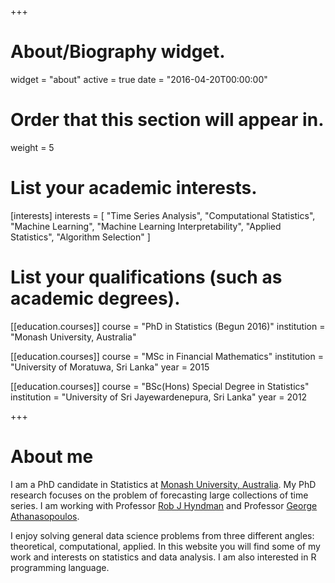 +++
# About/Biography widget.
widget = "about"
active = true
date = "2016-04-20T00:00:00"

# Order that this section will appear in.
weight = 5

# List your academic interests.
[interests]
  interests = [
    "Time Series Analysis",
    "Computational Statistics",
    "Machine Learning",
    "Machine Learning Interpretability",
    "Applied Statistics",
    "Algorithm Selection"
  ]
  
# List your qualifications (such as academic degrees).
[[education.courses]]
  course = "PhD in Statistics (Begun 2016)"
  institution = "Monash University, Australia"

[[education.courses]]
  course = "MSc in Financial Mathematics"
  institution = "University of Moratuwa, Sri Lanka"
  year = 2015

[[education.courses]]
  course = "BSc(Hons) Special Degree in Statistics"
  institution = "University of Sri Jayewardenepura, Sri Lanka"
  year = 2012
 
+++

# About me

I am a PhD candidate in Statistics at [Monash University, Australia](https://www.monash.edu/). My PhD research focuses on the problem of forecasting large collections of time series. I am working with Professor [Rob J Hyndman](https://robjhyndman.com/hyndsight/) and Professor [George Athanasopoulos](https://research.monash.edu/en/persons/george-athanasopoulos). 

I enjoy solving general data science problems from three different angles: theoretical, computational, applied. In this website you will find some of my work and interests on statistics and data analysis. I am also interested in R programming language.